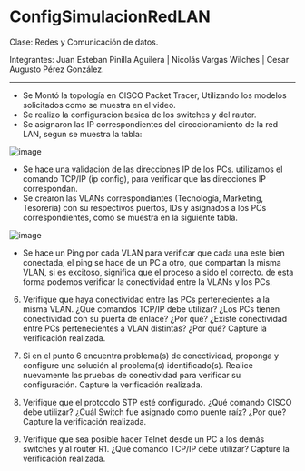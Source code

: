 # ConfigSimulacionRedLAN
Clase: Redes y Comunicación de datos.

Integrantes: Juan Esteban Pinilla Aguilera
| Nicolás Vargas Wilches
| Cesar Augusto Pérez González.

_________________________________________________

- Se Montó la topología en CISCO Packet Tracer, Utilizando los modelos solicitados como se muestra en el video.
- Se realizo la configuracion basica de los switches y del rauter.
- Se asignaron las IP correspondientes del direccionamiento de la red LAN, segun se muestra la tabla:

![image](https://user-images.githubusercontent.com/110790300/192428182-25bdffd6-8fc3-4363-89c8-a03639577c4f.png)

- Se hace una validación de las direcciones IP de los PCs. utilizamos el comando TCP/IP (ip config), para verificar que las direcciones IP correspondan.
- Se crearon las VLANs correspondiantes (Tecnología, Marketing, Tesoreria) con su respectivos puertos, IDs y asignados a los PCs correspondientes, como se muestra en la siguiente tabla.

![image](https://user-images.githubusercontent.com/110790300/192429028-3db675fe-292f-48f7-870c-af9da3dafb2c.png)

- Se hace un Ping por cada VLAN para verificar que cada una este bien conectada, el ping se hace de un PC a otro, que compartan la misma VLAN, si es excitoso, significa que el proceso a sido el correcto. de esta forma podemos verificar la conectividad entre la VLANs y los PCs.




6. Verifique que haya conectividad entre las PCs pertenecientes a la misma VLAN. ¿Qué comandos TCP/IP debe utilizar? ¿Los PCs tienen conectividad con su puerta de enlace? ¿Por qué? ¿Existe conectividad entre PCs pertenecientes a VLAN distintas? ¿Por qué? Capture la verificación realizada.

7. Si en el punto 6 encuentra problema(s) de conectividad, proponga y configure una solución al problema(s) identificado(s). Realice nuevamente las pruebas de conectividad para verificar su configuración. Capture la verificación realizada.

8. Verifique que el protocolo STP esté configurado. ¿Qué comando CISCO debe utilizar? ¿Cuál Switch fue asignado como puente raíz? ¿Por qué? Capture la verificación realizada.

9. Verifique que sea posible hacer Telnet desde un PC a los demás switches y al router R1. ¿Qué comando TCP/IP debe utilizar? Capture la verificación realizada.

